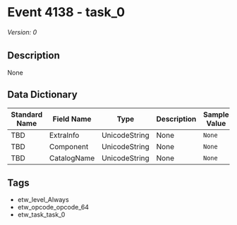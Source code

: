 # Event 4138 - task_0
###### Version: 0

## Description
None

## Data Dictionary
|Standard Name|Field Name|Type|Description|Sample Value|
|---|---|---|---|---|
|TBD|ExtraInfo|UnicodeString|None|`None`|
|TBD|Component|UnicodeString|None|`None`|
|TBD|CatalogName|UnicodeString|None|`None`|

## Tags
* etw_level_Always
* etw_opcode_opcode_64
* etw_task_task_0
